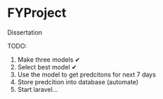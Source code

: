 # FYProject

Dissertation

TODO:

1. Make three models ✔
2. Select best model ✔
3. Use the model to get predcitons for next 7 days
4. Store predcition into database (automate)
5. Start laravel...

